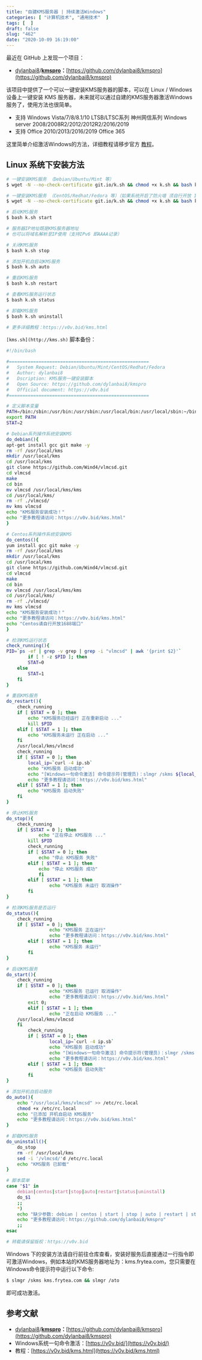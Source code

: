 ```yaml
---
title: "自建KMS服务器 | 持续激活Windows"
categories: [ "计算机技术", "通用技术"  ]
tags: [  ]
draft: false
slug: "462"
date: "2020-10-09 16:19:00"
---
```


最近在 GitHub 上发现一个项目：

- [dylanbai8](https://github.com/dylanbai8)/**[kmspro](https://github.com/dylanbai8/kmspro)：**[https://github.com/dylanbai8/kmspro](https://github.com/dylanbai8/kmspro)

该项目中提供了一个可以一键安装KMS服务器的脚本，可以在 Linux / Windows 设备上一键安装 KMS 服务器，未来就可以通过自建的KMS服务器激活Windows服务了，使用方法也很简单。

- 支持 Windows Vista/7/8/8.1/10 LTSB/LTSC系列 神州网信系列 Windows server 2008/2008R2/2012/2012R2/2016/2019
- 支持 Office 2010/2013/2016/2019 Office 365

这里简单介绍激活Windows的方法，详细教程请移步官方 [教程](https://v0v.bid/kms.html)。

## Linux 系统下安装方法

```bash
# 一键安装KMS服务 （Debian/Ubuntu/Mint 等）
$ wget -N --no-check-certificate git.io/k.sh && chmod +x k.sh && bash k.sh debian

# 一键安装KMS服务 （CentOS/Redhat/Fedora 等）（如果系统开启了防火墙 须自行开放 1688 端口）
$ wget -N --no-check-certificate git.io/k.sh && chmod +x k.sh && bash k.sh centos

# 启动KMS服务
$ bash k.sh start

# 服务器IP地址既是KMS服务器地址
# 也可以将域名解析至IP使用（支持IPv6 即AAAA记录）

# 关闭KMS服务
$ bash k.sh stop

# 添加开机自启动KMS服务
$ bash k.sh auto

# 重启KMS服务
$ bash k.sh restart

# 查看KMS服务运行状态
$ bash k.sh status

# 卸载KMS服务
$ bash k.sh uninstall

# 更多详细教程：https://v0v.bid/kms.html
```

 `[kms.sh](http://kms.sh)` 脚本备份：

```bash
#!/bin/bash

#====================================================
#	System Request: Debian/Ubuntu/Mint/CentOS/Redhat/Fedora
#	Author: dylanbai8
#	Dscription: KMS服务一键安装脚本
#	Open Source: https://github.com/dylanbai8/kmspro
#	Official document: https://v0v.bid
#====================================================

# 定义脚本变量
PATH=/bin:/sbin:/usr/bin:/usr/sbin:/usr/local/bin:/usr/local/sbin:~/bin
export PATH
STAT=2

# Debian系列操作系统安装KMS
do_debian(){
apt-get install gcc git make -y
rm -rf /usr/local/kms
mkdir /usr/local/kms
cd /usr/local/kms
git clone https://github.com/Wind4/vlmcsd.git
cd vlmcsd
make
cd bin
mv vlmcsd /usr/local/kms/kms
cd /usr/local/kms/
rm -rf ./vlmcsd/
mv kms vlmcsd
echo "KMS服务安装成功！"
echo "更多教程请访问：https://v0v.bid/kms.html"
}

# Centos系列操作系统安装KMS
do_centos(){
yum install gcc git make -y
rm -rf /usr/local/kms
mkdir /usr/local/kms
cd /usr/local/kms
git clone https://github.com/Wind4/vlmcsd.git
cd vlmcsd
make
cd bin
mv vlmcsd /usr/local/kms/kms
cd /usr/local/kms/
rm -rf ./vlmcsd/
mv kms vlmcsd
echo "KMS服务安装成功！"
echo "更多教程请访问：https://v0v.bid/kms.html"
echo "Centos请自行开放1688端口"
}

# 检测KMS运行状态
check_running(){
PID=`ps -ef | grep -v grep | grep -i "vlmcsd" | awk '{print $2}'`
		if [ ! -z $PID ]; then
		STAT=0
	else
		STAT=1
	fi
}

# 重启KMS服务
do_restart(){
	check_running
	if [ $STAT = 0 ]; then
		echo "KMS服务已经运行 正在重新启动 ..."
		kill $PID
	elif [ $STAT = 1 ]; then
		echo "KMS服务未运行 正在启动 ..."
	fi
	/usr/local/kms/vlmcsd
	check_running
	if [ $STAT = 0 ]; then
		local_ip=`curl -4 ip.sb`
		echo "KMS服务 启动成功"
		echo "[Windows一句命令激活] 命令提示符(管理员)：slmgr /skms ${local_ip} && slmgr /ato"
		echo "更多教程请访问：https://v0v.bid/kms.html"
	elif [ $STAT = 1 ]; then
		echo "KMS服务 启动失败"
	fi
}

# 停止KMS服务
do_stop(){
	check_running
	if [ $STAT = 0 ]; then
			echo "正在停止 KMS服务 ..."
		kill $PID
		check_running
		if [ $STAT = 0 ]; then
			echo "停止 KMS服务 失败"
		elif [ $STAT = 1 ]; then
			echo "停止 KMS服务 成功"
			fi
		elif [ $STAT = 1 ]; then
				echo "KMS服务 未运行 取消操作"
		fi
}

# 检测KMS服务是否运行
do_status(){
	check_running
	if [ $STAT = 0 ]; then
				echo "KMS服务 正在运行"
				echo "更多教程请访问：https://v0v.bid/kms.html"
		elif [ $STAT = 1 ]; then
				echo "KMS服务 未运行"
		fi
}

# 启动KMS服务
do_start(){
	check_running
	if [ $STAT = 0 ]; then
				echo "KMS服务 已运行 取消操作"
				echo "更多教程请访问：https://v0v.bid/kms.html"
		exit 0;
		elif [ $STAT = 1 ]; then
				echo "正在启动 KMS服务 ..."
	/usr/local/kms/vlmcsd
	fi
		check_running
		if [ $STAT = 0 ]; then
				local_ip=`curl -4 ip.sb`
				echo "KMS服务 启动成功"
				echo "[Windows一句命令激活] 命令提示符(管理员)：slmgr /skms ${local_ip} && slmgr /ato"
				echo "更多教程请访问：https://v0v.bid/kms.html"
		elif [ $STAT = 1 ]; then
				echo "KMS服务 启动失败"
		fi
}

# 添加开机自启动服务
do_auto(){
	echo "/usr/local/kms/vlmcsd" >> /etc/rc.local
	chmod +x /etc/rc.local
	echo "已添加 开机自启动 KMS服务"
	echo "更多教程请访问：https://v0v.bid/kms.html"
}

# 卸载KMS服务
do_uninstall(){
	do_stop
	rm -rf /usr/local/kms
	sed -i '/vlmcsd/'d /etc/rc.local
	echo "KMS服务 已卸载"
}

# 脚本菜单
case "$1" in
	debian|centos|start|stop|auto|restart|status|uninstall)
	do_$1
	;;
	*)
	echo "缺少参数: debian | centos | start | stop | auto | restart | status | uninstall "
	echo "更多教程请访问：https://github.com/dylanbai8/kmspro"
	;;
esac

# 转载请保留版权：https://v0v.bid
```

Windows 下的安装方法请自行前往仓库查看，安装好服务后直接通过一行指令即可激活Windows，例如本站的KMS服务器地址为：kms.frytea.com，您只需要在Windows命令提示符中运行以下命令:

```bash
$ slmgr /skms kms.frytea.com && slmgr /ato
```

即可成功激活。

## 参考文献

- [dylanbai8](https://github.com/dylanbai8)/**[kmspro](https://github.com/dylanbai8/kmspro)：**[https://github.com/dylanbai8/kmspro](https://github.com/dylanbai8/kmspro)
- Windows系统一句命令激活：[https://v0v.bid/](https://v0v.bid/)
- 教程：[https://v0v.bid/kms.html](https://v0v.bid/kms.html)